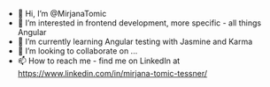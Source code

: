 - 👋 Hi, I’m @MirjanaTomic
- 👀 I’m interested in frontend development, more specific - all things Angular
- 🌱 I’m currently learning Angular testing with Jasmine and Karma
- 💞️ I’m looking to collaborate on ...
- 📫 How to reach me - find me on LinkedIn at https://www.linkedin.com/in/mirjana-tomic-tessner/

<!---
MirjanaTomic/MirjanaTomic is a ✨ special ✨ repository because its `README.md` (this file) appears on your GitHub profile.
You can click the Preview link to take a look at your changes.
--->
